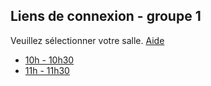 ## Liens de connexion - groupe 1

Veuillez sélectionner votre salle. <a href='/' target='_blank'>Aide</a>

- <a id="one" class="button" href='https://fr.lmgtfy.app/?q=green&iie=0' target='_blank'>10h - 10h30</a>
- <a id="two" class="button" href='https://fr.lmgtfy.app/?q=blue&iie=0' target='_blank'>11h - 11h30</a>

